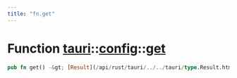 ```yaml
---
title: "fn.get"
---
```


Function [tauri](/api/rust/tauri/../index.html)::[config](/api/rust/tauri/index.html)::[get](/api/rust/tauri/)
==============================================================================================================

```rust
pub fn get() -&gt; [Result](/api/rust/tauri/../../tauri/type.Result.html "type tauri::Result")&lt;[Config](/api/rust/tauri/../../tauri/config/struct.Config.html "struct tauri::config::Config")\&gt;
```
      